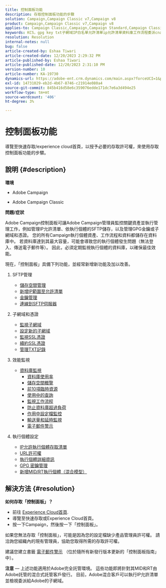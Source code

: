```yaml
---
title: 控制面板功能
description: 存取控制面板功能的步驟
solution: Campaign,Campaign Classic v7,Campaign v8
product: Campaign,Campaign Classic v7,Campaign v8
applies-to: Campaign Classic,Campaign,Campaign Standard,Campaign Classic v7,Campaign v8
keywords: KCS，gpg key txt子網域IP白名單允許清單ip允許清單資料庫工作流程委派cname csr ssl sftp txt url許可權監視輸送量
resolution: Resolution
internal-notes: null
bug: false
article-created-by: Eshaa Tiwari
article-created-date: 12/20/2023 2:29:32 PM
article-published-by: Eshaa Tiwari
article-published-date: 12/20/2023 2:31:10 PM
version-number: 10
article-number: KA-19730
dynamics-url: https://adobe-ent.crm.dynamics.com/main.aspx?forceUCI=1&pagetype=entityrecord&etn=knowledgearticle&id=62ed2b2d-449f-ee11-be37-6045bd0065f9
exl-id: 14731029-eb2d-4b67-8746-c21914e080a4
source-git-commit: 845b416d58e6c359076edde171dc7e6a3d494e25
workflow-type: tm+mt
source-wordcount: '406'
ht-degree: 3%

---
```


# 控制面板功能


導覽至快速存取/experience cloud首頁，以授予必要的存取許可權，來使用存取控制面板功能的步驟。

## 說明 {#description}


<b>環境</b>

- Adobe Campaign

- Adobe Campaign Classic

<b>問題/症狀</b>

Adobe Campaign控制面板可讓Adobe Campaign管理員監控關鍵資產並執行管理工作，例如管理IP允許清單、依執行個體的SFTP儲存，以及管理GPG金鑰或子網域和憑證。 您的所有Campaign執行個體資產、工作流程和資料都儲存在資料庫中。 若資料庫達到其最大容量，可能會導致您的執行個體發生問題（無法登入、傳送電子郵件等）。 因此，必須定期監視執行個體的資料庫，以確保最佳效能。

現在，「控制面板」具備下列功能，並經常新增新功能及加以改善。

1. SFTP管理
   - [儲存空間管理](https://experienceleague.adobe.com/docs/control-panel/using/sftp-management/sftp-storage-management.html?lang=en)
   - [新增IP範圍至允許清單](https://experienceleague.adobe.com/docs/control-panel/using/sftp-management/ip-range-allow-listing.html?lang=en)
   - [金鑰管理](https://experienceleague.adobe.com/docs/control-panel/using/sftp-management/key-management.html?lang=en)
   - [連線到SFTP伺服器](https://experienceleague.adobe.com/docs/control-panel/using/sftp-management/logging-into-sftp-server.html?lang=en)
2. 子網域和憑證
   - [監視子網域](https://experienceleague.adobe.com/docs/control-panel/using/subdomains-and-certificates/monitoring-subdomains.html?lang=en)
   - [設定新的子網域](https://experienceleague.adobe.com/docs/control-panel/using/subdomains-and-certificates/setting-up-new-subdomain.html?lang=zh-Hant)
   - [監視SSL憑證](https://experienceleague.adobe.com/docs/control-panel/using/subdomains-and-certificates/monitoring-ssl-certificates.html?lang=en)
   - [續約SSL憑證](https://experienceleague.adobe.com/docs/control-panel/using/subdomains-and-certificates/renewing-subdomain-certificate.html?lang=en)
   - [管理TXT記錄](https://experienceleague.adobe.com/docs/control-panel/using/subdomains-and-certificates/managing-txt-records.html?lang=en)
3. 效能監視
   - [資料庫監視](https://experienceleague.adobe.com/docs/control-panel/using/performance-monitoring/database-monitoring/database-monitoring.html?lang=en)
      - [資料庫使用率](https://experienceleague.adobe.com/docs/control-panel/using/performance-monitoring/database-monitoring/database-utilization.html?lang=en)
      - [儲存空間概覽](https://experienceleague.adobe.com/docs/control-panel/using/performance-monitoring/database-monitoring/database-storage-overview.html?lang=en)
      - [前10項臨時資源](https://experienceleague.adobe.com/docs/control-panel/using/performance-monitoring/database-monitoring/database-top-ten-resources.html?lang=en)
      - [使用中的查詢](https://experienceleague.adobe.com/docs/control-panel/using/performance-monitoring/database-monitoring/database-active-queries.html?lang=en)
      - [監視工作流程](https://experienceleague.adobe.com/docs/control-panel/using/performance-monitoring/database-monitoring/workflow-monitoring.html?lang=en)
      - [防止資料庫超過負荷](https://experienceleague.adobe.com/docs/control-panel/using/performance-monitoring/database-monitoring/database-preventing-overload.html?lang=en)
      - [作用中設定檔監控](https://experienceleague.adobe.com/docs/control-panel/using/performance-monitoring/active-profiles-monitoring.html?lang=en)
      - [輸送量和延時監視](https://experienceleague.adobe.com/docs/control-panel/using/performance-monitoring/thoughputs-latencies.html?lang=en)
      - [電子郵件警示](https://experienceleague.adobe.com/docs/control-panel/using/alerts-events/email-alerting.html?lang=en)
4. 執行個體設定

   - [IP允許執行個體存取清單](https://experienceleague.adobe.com/docs/control-panel/using/instances-settings/ip-allow-listing-instance-access.html?lang=en)
   - [URL許可權](https://experienceleague.adobe.com/docs/control-panel/using/instances-settings/url-permissions.html?lang=en)
   - [執行個體詳細資訊](https://experienceleague.adobe.com/docs/control-panel/using/instances-settings/instance-details.html?lang=en)
   - [GPG 密鑰管理](https://experienceleague.adobe.com/docs/control-panel/using/instances-settings/gpg-keys-management.html?lang=en)
   - [新增MID/RT執行個體（混合模型）](https://experienceleague.adobe.com/docs/control-panel/using/instances-settings/external-accounts.html?lang=en)



## 解決方法 {#resolution}


<b>如何存取「控制面板」？ </b>

- 前往 [Experience Cloud首頁](https://experiencecloud.adobe.com).
- 導覽至快速存取或Experience Cloud首頁。
- 按一下Campaign，然後按一下「控制面板」。


如果您無法存取「控制面板」，可能是因為您的設定檔缺少產品管理員許可權。 請洽詢您組織內的現有管理員，協助您取得所需的存取許可權。

建議您建立書籤 [電子郵件警示](https://experienceleague.adobe.com/docs/control-panel/using/alerts-events/email-alerting.html) （位於隨所有新發行版本更新的「控制面板指南」中）。

<b>注意</b>  — 上述功能適用於Adobe完全託管環境。 這些功能即將針對其MID和RT由Adobe託管的混合式託管客戶發行。 目前，Adobe混合客戶可以執行IP允許清單並檢視委派給Adobe的子網域。
